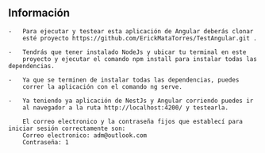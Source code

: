 ## Información
    -   Para ejecutar y testear esta aplicación de Angular deberás clonar 
        esté proyecto https://github.com/ErickMataTorres/TestAngular.git .

    -   Tendrás que tener instalado NodeJs y ubicar tu terminal en este 
        proyecto y ejecutar el comando npm install para instalar todas las dependencias.

    -   Ya que se terminen de instalar todas las dependencias, puedes 
        correr la aplicación con el comando ng serve.

    -   Ya teniendo ya aplicación de NestJs y Angular corriendo puedes ir
        al navegador a la ruta http://localhost:4200/ y testearla.

        El correo electronico y la contraseña fijos que establecí para iniciar sesión correctamente son:
        Correo electronico: adm@outlook.com
        Contraseña: 1
